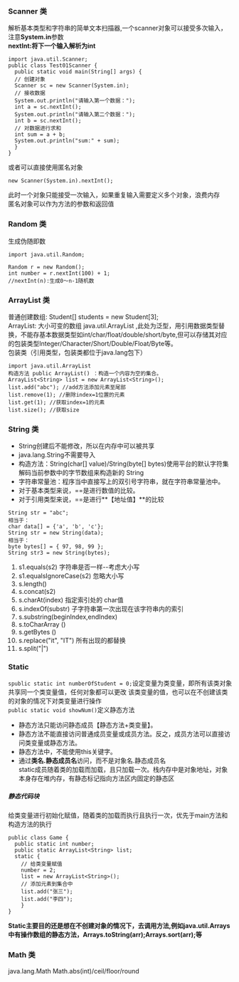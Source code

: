 ### Scanner 类
解析基本类型和字符串的简单文本扫描器,一个scanner对象可以接受多次输入，注意**System.in**参数  
**nextInt:将下一个输入解析为int**
```
import java.util.Scanner;
public class Test01Scanner {
  public static void main(String[] args) {
  // 创建对象
  Scanner sc = new Scanner(System.in);
  // 接收数据
  System.out.println("请输入第一个数据：");
  int a = sc.nextInt();
  System.out.println("请输入第二个数据：");
  int b = sc.nextInt();
  // 对数据进行求和
  int sum = a + b;
  System.out.println("sum:" + sum);
  }
}
```
或者可以直接使用匿名对象  
```
new Scanner(System.in).nextInt();
```
此时一个对象只能接受一次输入，如果重复输入需要定义多个对象，浪费内存  
匿名对象可以作为方法的参数和返回值  
### Random 类
生成伪随即数
```
import java.util.Random;

Random r = new Random();
int number = r.nextInt(100) + 1;
//nextInt(n):生成0～n-1随机数
```
### ArrayList 类
普通创建数组: Student[] students = new Student[3];  
ArrayList: 大小可变的数组  java.util.ArrayList <E>,此处<E>为泛型，用引用数据类型替换，不能存基本数据类型如int/char/float/double/short/byte,但可以存储其对应的包装类型Integer/Character/Short/Double/Float/Byte等。  
包装类（引用类型，包装类都位于java.lang包下）  
```
import java.util.ArrayList
构造方法 public ArrayList() ：构造一个内容为空的集合。
ArrayList<String> list = new ArrayList<String>();
list.add("abc"); //add方法添加元素至尾部
list.remove(1); //删除index=1位置的元素
list.get(1); //获取index=1的元素
list.size(); //获取size
```
### String 类
- String创建后不能修改，所以在内存中可以被共享  
- java.lang.String不需要导入   
- 构造方法：String(char[] value)/String(byte[] bytes)使用平台的默认字符集解码当前参数中的字节数组来构造新的
String   
- 字符串常量池：程序当中直接写上的双引号字符串，就在字符串常量池中。
- 对于基本类型来说，==是进行数值的比较。
- 对于引用类型来说，==是进行**【地址值】**的比较
```
String str = "abc";
相当于：
char data[] = {'a', 'b', 'c'};
String str = new String(data);
相当于：
byte bytes[] = { 97, 98, 99 };
String str3 = new String(bytes);
```
1. s1.equals(s2) 字符串是否一样--考虑大小写
2. s1.equalsIgnoreCase(s2) 忽略大小写
3. s.length()
4. s.concat(s2)
5. s.charAt(index) 指定索引处的 char值
6. s.indexOf(substr) 子字符串第一次出现在该字符串内的索引
7. s.substring(beginIndex,endIndex)  
8. s.toCharArray ()
9. s.getBytes ()
10. s.replace("it", "IT") 所有出现的都替换
11. s.split("|")
### Static
`spublic static int numberOfStudent = 0;`设定变量为类变量，即所有该类对象共享同一个类变量值，任何对象都可以更改
该类变量的值，也可以在不创建该类的对象的情况下对类变量进行操作   
`public static void showNum()`定义静态方法  
   - 静态方法只能访问静态成员【静态方法+类变量】。
   - 静态方法不能直接访问普通成员变量或成员方法。反之，成员方法可以直接访问类变量或静态方法。
   - 静态方法中，不能使用this关键字。
   - 通过**类名.静态成员名**访问，而不是对象名.静态成员名   
static成员随着类的加载而加载，且只加载一次。栈内存中是对象地址，对象本身存在堆内存，有静态标记指向方法区内固定的静态区   
##### 静态代码块
给类变量进行初始化赋值，随着类的加载而执行且执行一次，优先于main方法和构造方法的执行
```
public class Game {
  public static int number;
  public static ArrayList<String> list;
  static {
    // 给类变量赋值
    number = 2;
    list = new ArrayList<String>();
    // 添加元素到集合中
    list.add("张三");
    list.add("李四");
    }
}
```
**Static主要目的还是想在不创建对象的情况下，去调用方法,例如java.util.Arrays中有操作数组的静态方法，Arrays.toString(arr);Arrays.sort(arr);等**  
### Math 类
java.lang.Math
Math.abs(int)/ceil/floor/round

